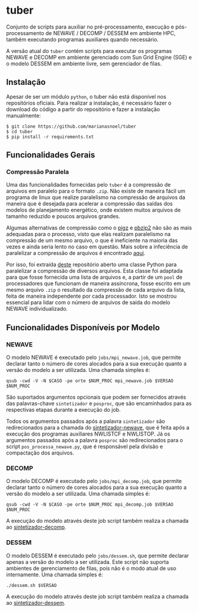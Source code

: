 # tuber
Conjunto de scripts para auxiliar no pré-processamento, execução e pós-processamento de NEWAVE / DECOMP / DESSEM em ambiente HPC, também executando programas auxiliares quando necessário.

A versão atual do `tuber` contém scripts para executar os programas NEWAVE e DECOMP em ambiente gerenciado com Sun Grid Engine (SGE) e o modelo DESSEM em ambiente livre, sem gerenciador de filas.

## Instalação

Apesar de ser um módulo `python`, o tuber não está disponível nos repositórios oficiais. Para realizar a instalação, é necessário fazer o download do código a partir do repositório e fazer a instalação manualmente:

```
$ git clone https://github.com/marianasnoel/tuber
$ cd tuber
$ pip install -r requirements.txt
```

## Funcionalidades Gerais

### Compressão Paralela

Uma das funcionalidades fornecidas pelo `tuber` é a compressão de arquivos em paralelo para o formato `.zip`. Não existe de maneira fácil um programa de linux que realize paralelismo na compressão de arquivos da maneira que é desejada para acelerar a compressão das saídas dos modelos de planejamento energético, onde existem muitos arquivos de tamanho reduzido e poucos arquivos grandes.

Algumas alternativas de compressão como o [pigz](https://zlib.net/pigz/) e [pbzip2](https://linux.die.net/man/1/pbzip2) não são as mais adequadas para o processo, visto que elas realizam paralelismo na compressão de um mesmo arquivo, o que é ineficiente na maioria das vezes e ainda seria lento no caso em questão. Mais sobre a infeciência de paralelizar a compressão de arquivos é encontrado [aqui](https://stackoverflow.com/questions/66989293/parallel-zipping-of-a-single-large-file).

Por isso, foi extraída [deste](https://github.com/urishab/ZipFileParallel) repositório aberto uma classe Python para paralelizar a compressão de diversos arquivos. Esta classe foi adaptada para que fosse fornecida uma lista de arquivos e, a partir de um `pool` de processadores que funcionam de maneira assíncrona, fosse escrito em um mesmo arquivo `.zip` o resultado da compressão de cada arquivo da lista, feita de maneira independente por cada processador. Isto se mostrou essencial para lidar com o número de arquivos de saída do modelo NEWAVE individualizado.

## Funcionalidades Disponíveis por Modelo

### NEWAVE

O modelo NEWAVE é executado pelo `jobs/mpi_newave.job`, que permite declarar tanto o número de cores alocados para a sua execução quanto a versão do modelo a ser utilizada. Uma chamada simples é:

`qsub -cwd -V -N $CASO -pe orte $NUM_PROC mpi_newave.job $VERSAO $NUM_PROC`

São suportados argumentos opcionais que podem ser fornecidos através das palavras-chave `sintetizador` e `posproc`, que são encaminhados para as respectivas etapas durante a execução do job.

Todos os argumentos passados após a palavra `sintetizador` são redirecionados para a chamada do [sintetizador-newave](https://github.com/rjmalves/sintetizador-newave), que é feita após a execução dos programas auxiliares NWLISTCF e NWLISTOP. Já os argumentos passados após a palavra `posproc` são redirecionados para o script `pos_processa_newave.py`, que é responsável pela divisão e compactação dos arquivos.

### DECOMP

O modelo DECOMP é executado pelo `jobs/mpi_decomp.job`, que permite declarar tanto o número de cores alocados para a sua execução quanto a versão do modelo a ser utilizada. Uma chamada simples é:

`qsub -cwd -V -N $CASO -pe orte $NUM_PROC mpi_decomp.job $VERSAO $NUM_PROC`

A execução do modelo através deste job script também realiza a chamada ao [sintetizador-decomp](https://github.com/rjmalves/sintetizador-decomp).

### DESSEM

O modelo DESSEM é executado pelo `jobs/dessem.sh`, que permite declarar apenas a versão do modelo a ser utilizada. Este script não suporta ambientes de gerenciamento de filas, pois não é o modo atual de uso internamente. Uma chamada simples é:

`./dessem.sh $VERSAO`

A execução do modelo através deste job script também realiza a chamada ao [sintetizador-dessem](https://github.com/rjmalves/sintetizador-dessem).
